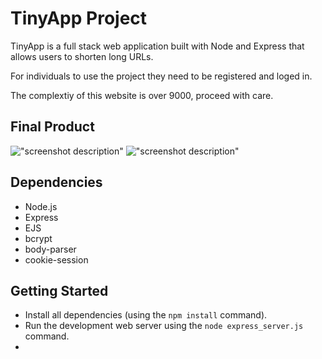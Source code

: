 # TinyApp Project

TinyApp is a full stack web application built with Node and Express that allows users to shorten long URLs.

For individuals to use the project they need to be registered and loged in.

The complextiy of this website is over 9000, proceed with care.

## Final Product

!["screenshot description"](#)
!["screenshot description"](#)

## Dependencies

- Node.js
- Express
- EJS
- bcrypt
- body-parser
- cookie-session

## Getting Started

- Install all dependencies (using the `npm install` command).
- Run the development web server using the `node express_server.js` command.
- 